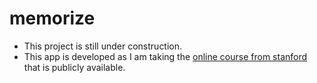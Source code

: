# memorize
- This project is still under construction.
- This app is developed as I am taking the [online course from stanford](https://cs193p.sites.stanford.edu/) that is publicly available.


